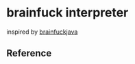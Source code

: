 # brainfuck interpreter

inspired by [brainfuckjava]

## Reference
[brainfuckjava]: https://github.com/EULIR/Brainfuck-interpreter